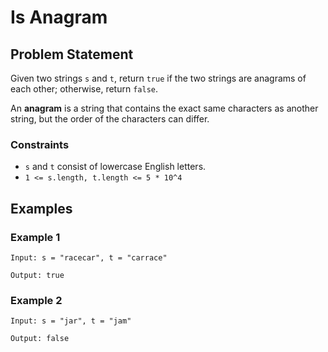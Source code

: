 # Is Anagram

## Problem Statement

Given two strings `s` and `t`, return `true` if the two strings are anagrams of each other; otherwise, return `false`.

An **anagram** is a string that contains the exact same characters as another string, but the order of the characters can differ.

### Constraints
- `s` and `t` consist of lowercase English letters.
- `1 <= s.length, t.length <= 5 * 10^4`

## Examples

### Example 1
```plaintext
Input: s = "racecar", t = "carrace"

Output: true
```

### Example 2
```plaintext
Input: s = "jar", t = "jam"

Output: false
```
